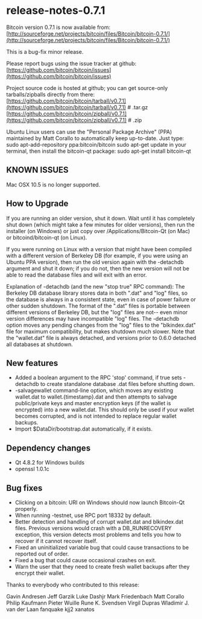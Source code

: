 # release-notes-0.7.1

Bitcoin version 0.7.1 is now available from: [http://sourceforge.net/projects/bitcoin/files/Bitcoin/bitcoin-0.7.1/](http://sourceforge.net/projects/bitcoin/files/Bitcoin/bitcoin-0.7.1/)

This is a bug-fix minor release.

Please report bugs using the issue tracker at github: [https://github.com/bitcoin/bitcoin/issues](https://github.com/bitcoin/bitcoin/issues)

Project source code is hosted at github; you can get source-only tarballs/zipballs directly from there: [https://github.com/bitcoin/bitcoin/tarball/v0.7.1](https://github.com/bitcoin/bitcoin/tarball/v0.7.1) \# .tar.gz [https://github.com/bitcoin/bitcoin/zipball/v0.7.1](https://github.com/bitcoin/bitcoin/zipball/v0.7.1) \# .zip

Ubuntu Linux users can use the "Personal Package Archive" \(PPA\) maintained by Matt Corallo to automatically keep up-to-date. Just type: sudo apt-add-repository ppa:bitcoin/bitcoin sudo apt-get update in your terminal, then install the bitcoin-qt package: sudo apt-get install bitcoin-qt

## KNOWN ISSUES

Mac OSX 10.5 is no longer supported.

## How to Upgrade

If you are running an older version, shut it down. Wait until it has completely shut down \(which might take a few minutes for older versions\), then run the installer \(on Windows\) or just copy over /Applications/Bitcoin-Qt \(on Mac\) or bitcoind/bitcoin-qt \(on Linux\).

If you were running on Linux with a version that might have been compiled with a different version of Berkeley DB \(for example, if you were using an Ubuntu PPA version\), then run the old version again with the -detachdb argument and shut it down; if you do not, then the new version will not be able to read the database files and will exit with an error.

Explanation of -detachdb \(and the new "stop true" RPC command\): The Berkeley DB database library stores data in both ".dat" and "log" files, so the database is always in a consistent state, even in case of power failure or other sudden shutdown. The format of the ".dat" files is portable between different versions of Berkeley DB, but the "log" files are not-- even minor version differences may have incompatible "log" files. The -detachdb option moves any pending changes from the "log" files to the "blkindex.dat" file for maximum compatibility, but makes shutdown much slower. Note that the "wallet.dat" file is always detached, and versions prior to 0.6.0 detached all databases at shutdown.

## New features

* Added a boolean argument to the RPC 'stop' command, if true sets -detachdb to create standalone database .dat files before shutting down.
* -salvagewallet command-line option, which moves any existing wallet.dat to wallet.{timestamp}.dat and then attempts to salvage public/private keys and master encryption keys \(if the wallet is encrypted\) into a new wallet.dat. This should only be used if your wallet becomes corrupted, and is not intended to replace regular wallet backups.
* Import $DataDir/bootstrap.dat automatically, if it exists.

## Dependency changes

* Qt 4.8.2 for Windows builds
* openssl 1.0.1c

## Bug fixes

* Clicking on a bitcoin: URI on Windows should now launch Bitcoin-Qt properly.
* When running -testnet, use RPC port 18332 by default.
* Better detection and handling of corrupt wallet.dat and blkindex.dat files. Previous versions would crash with a DB\_RUNRECOVERY exception, this version detects most problems and tells you how to recover if it cannot recover itself.
* Fixed an uninitialized variable bug that could cause transactions to be reported out of order.
* Fixed a bug that could cause occasional crashes on exit.
* Warn the user that they need to create fresh wallet backups after they encrypt their wallet.

Thanks to everybody who contributed to this release:

Gavin Andresen Jeff Garzik Luke Dashjr Mark Friedenbach Matt Corallo Philip Kaufmann Pieter Wuille Rune K. Svendsen Virgil Dupras Wladimir J. van der Laan fanquake kjj2 xanatos

